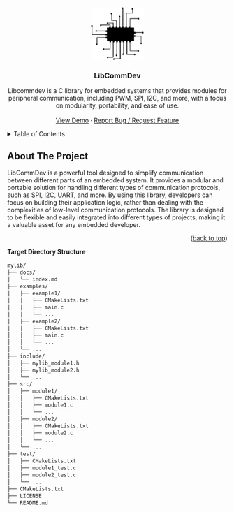 
<!-- Improved compatibility of back to top link: See: https://github.com/othneildrew/Best-README-Template/pull/73 -->
<a name="readme-top"></a>

<!-- PROJECT LOGO -->
<br />
<div align="center">
  <a href="https://github.com/othneildrew/Best-README-Template">
    <img src="docs/img/icon.svg" alt="Main-Icon" width="120" height="120">
  </a>

  <h3 align="center">LibCommDev</h3>

  <p align="center">
    Libcommdev is a C library for embedded systems that provides modules for peripheral communication, including PWM, SPI, I2C, and more, with a focus on modularity, portability, and ease of use.
    <br />
    <!--<a href="https://github.com/othneildrew/Best-README-Template"><strong>Explore the docs »</strong></a>
    <br />-->
    <br />
    <a href="https://github.com/othneildrew/Best-README-Template">View Demo</a>
    ·
    <a href="https://github.com/bcostantino/libcommdev/issues">Report Bug / Request Feature</a>
  </p>
</div>

<!-- TABLE OF CONTENTS -->
<details>
  <summary>Table of Contents</summary>
  <ol>
    <li>
      <a href="#about-the-project">About The Project</a>
      <ul>
        <li><a href="#built-with">Built With</a></li>
      </ul>
    </li>
    <!--<li>
      <a href="#getting-started">Getting Started</a>
      <ul>
        <li><a href="#prerequisites">Prerequisites</a></li>
        <li><a href="#installation">Installation</a></li>
      </ul>
    </li>
    <li><a href="#usage">Usage</a></li>
    <li><a href="#roadmap">Roadmap</a></li>
    <li><a href="#contributing">Contributing</a></li>
    <li><a href="#license">License</a></li>
    <li><a href="#contact">Contact</a></li>
    <li><a href="#acknowledgments">Acknowledgments</a></li>-->
  </ol>
</details>

<!-- ABOUT THE PROJECT -->
## About The Project

<!--[![Product Name Screen Shot][product-screenshot]](https://example.com)-->

LibCommDev is a powerful tool designed to simplify communication between different parts of an embedded system. It provides a modular and portable solution for handling different types of communication protocols, such as SPI, I2C, UART, and more. By using this library, developers can focus on building their application logic, rather than dealing with the complexities of low-level communication protocols. The library is designed to be flexible and easily integrated into different types of projects, making it a valuable asset for any embedded developer.

<p align="right">(<a href="#readme-top">back to top</a>)</p>



**Target Directory Structure**

```
mylib/
├── docs/
│   └── index.md
├── examples/
│   ├── example1/
│   │   ├── CMakeLists.txt
│   │   ├── main.c
│   │   └── ...
│   ├── example2/
│   │   ├── CMakeLists.txt
│   │   ├── main.c
│   │   └── ...
│   └── ...
├── include/
│   ├── mylib_module1.h
│   ├── mylib_module2.h
│   └── ...
├── src/
│   ├── module1/
│   │   ├── CMakeLists.txt
│   │   ├── module1.c
│   │   └── ...
│   ├── module2/
│   │   ├── CMakeLists.txt
│   │   ├── module2.c
│   │   └── ...
│   └── ...
├── test/
│   ├── CMakeLists.txt
│   ├── module1_test.c
│   ├── module2_test.c
│   └── ...
├── CMakeLists.txt
├── LICENSE
└── README.md
```
